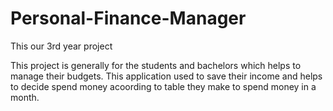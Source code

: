# Personal-Finance-Manager

This our 3rd year project

This project is generally for the students and bachelors which helps to manage their budgets.
This application used to save their income and helps to decide spend money acoording to table they make to spend money in a month.

